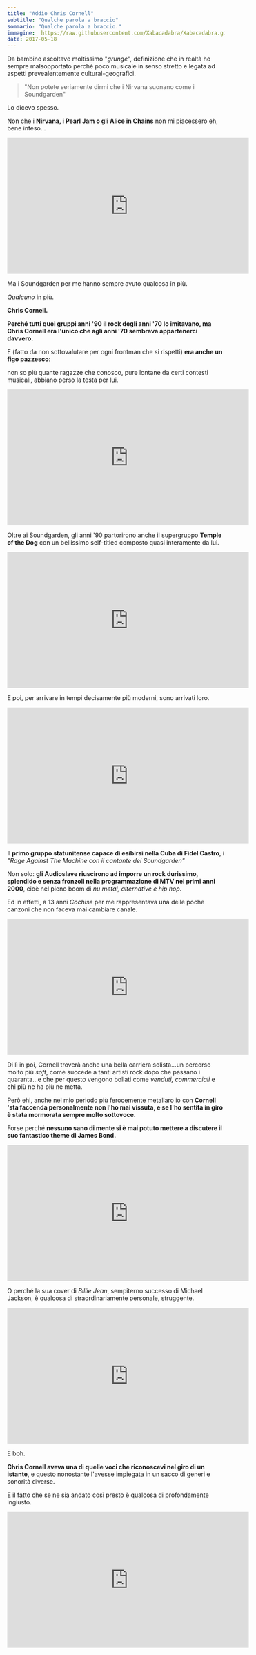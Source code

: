 ```yaml
---
title: "Addio Chris Cornell"
subtitle: "Qualche parola a braccio"
sommario: "Qualche parola a braccio."
immagine:  https://raw.githubusercontent.com/Xabacadabra/Xabacadabra.github.io/master/images/chris-cornell.jpg
date: 2017-05-18
---
```


Da bambino ascoltavo moltissimo "_grunge_", definizione che in realtà ho sempre malsopportato perchè poco musicale in senso stretto e legata ad aspetti prevealentemente cultural-geografici.

> "Non potete seriamente dirmi che i Nirvana suonano come i Soundgarden"

Lo dicevo spesso.

Non che i **Nirvana, i Pearl Jam o gli Alice in Chains** non mi piacessero eh, bene inteso...

<iframe width="560" height="315" src="https://www.youtube.com/embed/pBZs_Py-1_0" frameborder="0" allowfullscreen></iframe>

Ma i Soundgarden per me hanno sempre avuto qualcosa in più.

_Qualcuno_ in più.

**Chris Cornell.**

**Perché tutti quei gruppi anni '90 il rock degli anni '70 lo imitavano, ma Chris Cornell era l'unico che agli anni '70 sembrava appartenerci davvero.**

E (fatto da non sottovalutare per ogni frontman che si rispetti) **era anche un figo pazzesco**:

non so più quante ragazze che conosco, pure lontane da certi contesti musicali, abbiano perso la testa per lui.

<iframe width="560" height="315" src="https://www.youtube.com/embed/14r7y6rM6zA" frameborder="0" allowfullscreen></iframe>

Oltre ai Soundgarden, gli anni '90 partorirono anche il supergruppo **Temple of the Dog** con un bellissimo self-titled composto quasi interamente da lui.

<iframe width="560" height="315" src="https://www.youtube.com/embed/VUb450Alpps" frameborder="0" allowfullscreen></iframe>

E poi, per arrivare in tempi decisamente più moderni, sono arrivati loro.

<iframe width="560" height="315" src="https://www.youtube.com/embed/KDMvN45sjo4" frameborder="0" allowfullscreen></iframe>

**Il primo gruppo statunitense capace di esibirsi nella Cuba di Fidel Castro**, i _"Rage Against The Machine con il cantante dei Soundgarden"_

Non solo: **gli Audioslave riuscirono ad imporre un rock durissimo, splendido e senza fronzoli nella programmazione di MTV nei primi anni 2000**, cioè nel pieno boom di _nu metal, alternative e hip hop._

Ed in effetti, a 13 anni _Cochise_ per me rappresentava una delle poche canzoni che non faceva mai cambiare canale.

<iframe width="560" height="315" src="https://www.youtube.com/embed/7QU1nvuxaMA" frameborder="0" allowfullscreen></iframe>

Di lì in poi, Cornell troverà anche una bella carriera solista...un percorso molto più _soft_, come succede a tanti artisti rock dopo che passano i quaranta...e che per questo vengono bollati come _venduti, commerciali_ e chi più ne ha più ne metta.

Però ehi, anche nel mio periodo più ferocemente metallaro io con **Cornell 'sta faccenda personalmente non l'ho mai vissuta, e se l'ho sentita in giro è stata mormorata sempre molto sottovoce.**

Forse perché **nessuno sano di mente si è mai potuto mettere a discutere il suo fantastico theme di James Bond.**

<iframe width="560" height="315" src="https://www.youtube.com/embed/867iyhVFyEw" frameborder="0" allowfullscreen></iframe>

O perché la sua cover di _Billie Jean_, sempiterno successo di Michael Jackson, è qualcosa di straordinariamente personale, struggente.

<iframe width="560" height="315" src="https://www.youtube.com/embed/R0uWF-37DAM" frameborder="0" allowfullscreen></iframe>

E boh.

**Chris Cornell aveva una di quelle voci che riconoscevi nel giro di un istante**, e questo nonostante l'avesse impiegata in un sacco di generi e sonorità diverse.

E il fatto che se ne sia andato così presto è qualcosa di profondamente ingiusto.

<iframe width="560" height="315" src="https://www.youtube.com/embed/3mbBbFH9fAg" frameborder="0" allowfullscreen></iframe>
